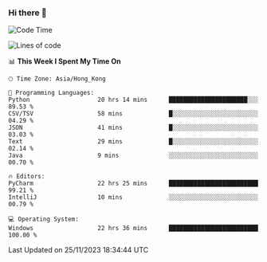 ### Hi there 👋

<!--
**RoiexLee/RoiexLee** is a ✨ _special_ ✨ repository because its `README.md` (this file) appears on your GitHub profile.

Here are some ideas to get you started:

- 🔭 I’m currently working on ...
- 🌱 I’m currently learning ...
- 👯 I’m looking to collaborate on ...
- 🤔 I’m looking for help with ...
- 💬 Ask me about ...
- 📫 How to reach me: ...
- 😄 Pronouns: ...
- ⚡ Fun fact: ...
-->

<!--START_SECTION:waka-->
![Code Time](http://img.shields.io/badge/Code%20Time-410%20hrs%2048%20mins-blue)

![Lines of code](https://img.shields.io/badge/From%20Hello%20World%20I%27ve%20Written-37.4%20thousand%20lines%20of%20code-blue)

📊 **This Week I Spent My Time On** 

```text
🕑︎ Time Zone: Asia/Hong_Kong

💬 Programming Languages: 
Python                   20 hrs 14 mins      ██████████████████████░░░   89.53 % 
CSV/TSV                  58 mins             █░░░░░░░░░░░░░░░░░░░░░░░░   04.29 % 
JSON                     41 mins             █░░░░░░░░░░░░░░░░░░░░░░░░   03.03 % 
Text                     29 mins             █░░░░░░░░░░░░░░░░░░░░░░░░   02.14 % 
Java                     9 mins              ░░░░░░░░░░░░░░░░░░░░░░░░░   00.70 % 

🔥 Editors: 
PyCharm                  22 hrs 25 mins      █████████████████████████   99.21 % 
IntelliJ                 10 mins             ░░░░░░░░░░░░░░░░░░░░░░░░░   00.79 % 

💻 Operating System: 
Windows                  22 hrs 36 mins      █████████████████████████   100.00 % 
```


 Last Updated on 25/11/2023 18:34:44 UTC
<!--END_SECTION:waka-->
